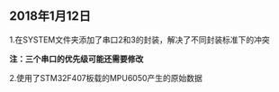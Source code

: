 ## 2018年1月12日

1.在SYSTEM文件夹添加了串口2和3的封装，解决了不同封装标准下的冲突

**注：三个串口的优先级可能还需要修改**

2.使用了STM32F407板载的MPU6050产生的原始数据